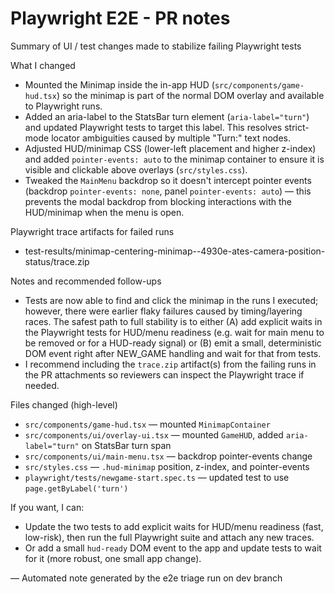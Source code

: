 # Playwright E2E - PR notes

Summary of UI / test changes made to stabilize failing Playwright tests

What I changed

- Mounted the Minimap inside the in-app HUD (`src/components/game-hud.tsx`) so the minimap is part of the normal DOM overlay and available to Playwright runs.
- Added an aria-label to the StatsBar turn element (`aria-label="turn"`) and updated Playwright tests to target this label. This resolves strict-mode locator ambiguities caused by multiple "Turn:" text nodes.
- Adjusted HUD/minimap CSS (lower-left placement and higher z-index) and added `pointer-events: auto` to the minimap container to ensure it is visible and clickable above overlays (`src/styles.css`).
- Tweaked the `MainMenu` backdrop so it doesn't intercept pointer events (backdrop `pointer-events: none`, panel `pointer-events: auto`) — this prevents the modal backdrop from blocking interactions with the HUD/minimap when the menu is open.

Playwright trace artifacts for failed runs

- test-results/minimap-centering-minimap--4930e-ates-camera-position-status/trace.zip

Notes and recommended follow-ups

- Tests are now able to find and click the minimap in the runs I executed; however, there were earlier flaky failures caused by timing/layering races. The safest path to full stability is to either (A) add explicit waits in the Playwright tests for HUD/menu readiness (e.g. wait for main menu to be removed or for a HUD-ready signal) or (B) emit a small, deterministic DOM event right after NEW_GAME handling and wait for that from tests.
- I recommend including the `trace.zip` artifact(s) from the failing runs in the PR attachments so reviewers can inspect the Playwright trace if needed.

Files changed (high-level)

- `src/components/game-hud.tsx` — mounted `MinimapContainer`
- `src/components/ui/overlay-ui.tsx` — mounted `GameHUD`, added `aria-label="turn"` on StatsBar turn span
- `src/components/ui/main-menu.tsx` — backdrop pointer-events change
- `src/styles.css` — `.hud-minimap` position, z-index, and pointer-events
- `playwright/tests/newgame-start.spec.ts` — updated test to use `page.getByLabel('turn')`

If you want, I can:

- Update the two tests to add explicit waits for HUD/menu readiness (fast, low-risk), then run the full Playwright suite and attach any new traces.
- Or add a small `hud-ready` DOM event to the app and update tests to wait for it (more robust, one small app change).

— Automated note generated by the e2e triage run on dev branch
